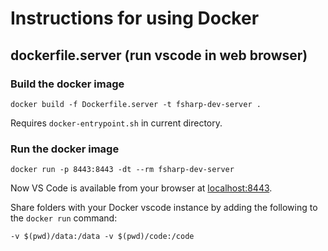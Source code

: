 # Instructions for using Docker

## dockerfile.server (run vscode in web browser)

### Build the docker image
`docker build -f Dockerfile.server -t fsharp-dev-server .`

Requires `docker-entrypoint.sh` in current directory.

### Run the docker image

`docker run -p 8443:8443 -dt --rm fsharp-dev-server`

Now VS Code is available from your browser at [localhost:8443](https://localhost:8443).

Share folders with your Docker vscode instance by adding the following to the `docker run` command:
```
-v $(pwd)/data:/data -v $(pwd)/code:/code 
```

